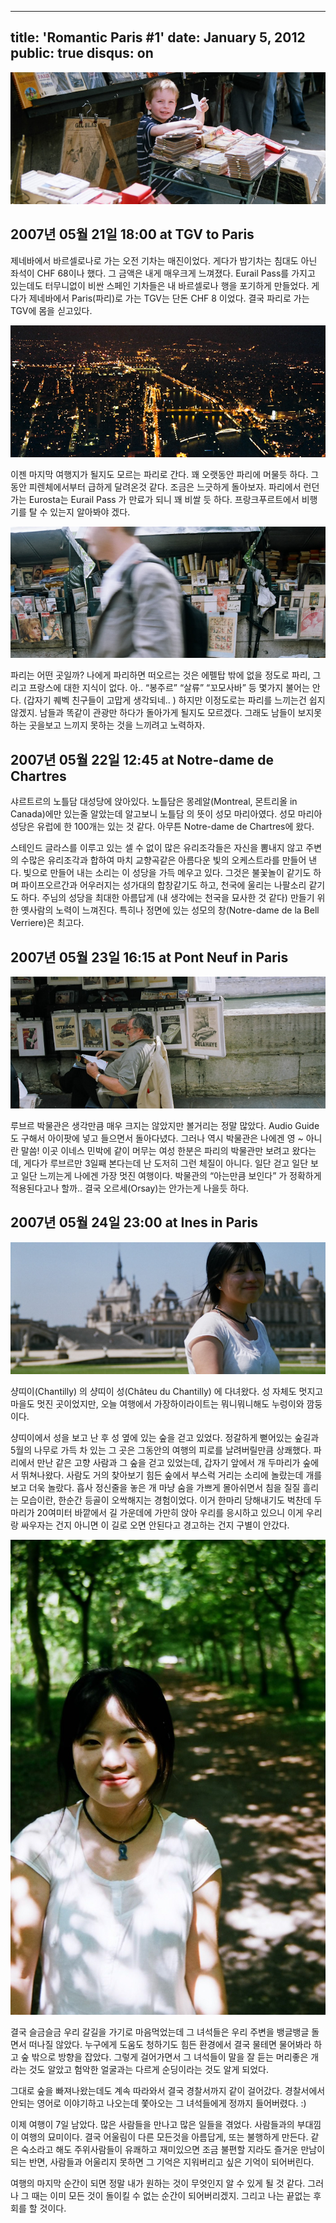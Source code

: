 ----
title: 'Romantic Paris #1'
date: January 5, 2012
public: true
disqus: on
----

![센 강의 꼬마 장사꾼](/media/page/travel/europe/europe-279.jpg)

2007년 05월 21일 18:00 at TGV to Paris
--------------------------------------

제네바에서 바르셀로나로 가는 오전 기차는 매진이었다. 게다가 밤기차는 침대도
아닌 좌석이 CHF 68이나 했다. 그 금액은 내게 매우크게 느껴졌다. Eurail Pass를
가지고 있는데도 터무니없이 비싼 스페인 기차들은 내 바르셀로나 행을 포기하게
만들었다. 게다가 제네바에서 Paris(파리)로 가는 TGV는 단돈 CHF 8 이었다. 결국
파리로 가는 TGV에 몸을 싣고있다. 

![에펠 탑에서 본 야경](/media/page/travel/europe/europe-277.jpg)

이젠 마지막 여행지가 될지도 모르는 파리로 간다. 꽤 오랫동안 파리에 머물듯
하다. 그동안 피렌체에서부터 급하게 달려온것 같다. 조금은 느긋하게 돌아보자.
파리에서 런던가는 Eurosta는 Eurail Pass 가 만료가 되니 꽤 비쌀 듯 하다.
프랑크푸르트에서 비행기를 탈 수 있는지 알아봐야 겠다.

![센 강의 거리](/media/page/travel/europe/europe-278.jpg)

파리는 어떤 곳일까? 나에게 파리하면 떠오르는 것은 에펠탑 밖에 없을 정도로
파리, 그리고 프랑스에 대한 지식이 없다. 아.. “봉주르” “살류” “꼬모사바” 등
몇가지 불어는 안다. (갑자기 퀘벡 친구들이 고맙게 생각되네.. ) 하지만
이정도로는 파리를 느끼는건 쉽지 않겠지. 남들과 똑같이 관광만 하다가 돌아가게
될지도 모르겠다. 그래도 남들이 보지못하는 곳을보고 느끼지 못하는 것을 느끼려고
노력하자.

2007년 05월 22일 12:45 at Notre-dame de Chartres
------------------------------------------------

샤르트르의 노틀담 대성당에 앉아있다. 노틀담은 몽레알(Montreal, 몬트리올 in
Canada)에만 있는줄 알았는데 알고보니 노틀담 의 뜻이 성모 마리아였다. 성모
마리아 성당은 유럽에 한 100개는 있는 것 같다. 아무튼 Notre-dame de Chartres에
왔다. 

스테인드 글라스를 이루고 있는 셀 수 없이 많은 유리조각들은 자신을 뽐내지 않고
주변의 수많은 유리조각과 합하여 마치 교향곡같은 아름다운 빛의 오케스트라를
만들어 낸다. 빛으로 만들어 내는 소리는 이 성당을 가득 메우고 있다. 그것은
불꽃놀이 같기도 하며 파이프오르간과 어우러지는 성가대의 합창같기도 하고,
천국에 울리는 나팔소리 같기도 하다. 주님의 성당을 최대한 아름답게 (내 생각에는
천국을 묘사한 것 같다) 만들기 위한 옛사람의 노력이 느껴진다. 특히나 정면에
있는 성모의 창(Notre-dame de la Bell Verriere)은 최고다.

2007년 05월 23일 16:15 at Pont Neuf in Paris
--------------------------------------------

![센 강의 무심한 장사꾼](/media/page/travel/europe/europe-280.jpg)

루브르 박물관은 생각만큼 매우 크지는 않았지만 볼거리는 정말 많았다. Audio
Guide도 구해서 아이팟에 넣고 들으면서 돌아다녔다. 그러나 역시 박물관은 나에겐
영 ~ 아니란 말씀! 이곳 이네스 민박에 같이 머무는 여성 한분은 파리의 박물관만
보려고 왔다는데, 게다가 루브르만 3일째 본다는데 난 도저히 그런 체질이 아니다.
일단 걷고 일단 보고 일단 느끼는게 나에겐 가장 멋진 여행이다. 박물관의
“아는만큼 보인다” 가 정확하게 적용된다고나 할까.. 결국 오르세(Orsay)는
안가는게 나을듯 하다.


2007년 05월 24일 23:00 at Ines in Paris
---------------------------------------

![샹띠이 성 앞에서](/media/page/travel/europe/europe-283.jpg)

샹띠이(Chantilly) 의 샹띠이 성(Châteu du Chantilly) 에 다녀왔다. 성 자체도
멋지고 마을도 멋진 곳이었지만, 오늘 여행에서 가장하이라이트는 뭐니뭐니해도
누렁이와 깜둥이다.

샹띠이에서 성을 보고 난 후 성 옆에 있는 숲을 걷고 있었다. 정갈하게 뻗어있는
숲길과 5월의 나무로 가득 차 있는 그 곳은 그동안의 여행의 피로를 날려버릴만큼
상쾌했다. 파리에서 만난 같은 고향 사람과 그 숲을 걷고 있었는데, 갑자기 앞에서
개 두마리가 숲에서 뛰쳐나왔다. 사람도 거의 찾아보기 힘든 숲에서 부스럭 거리는
소리에 놀랐는데 개를 보고 더욱 놀랐다. 흡사 정신줄을 놓은 개 마냥 숨을 가쁘게
몰아쉬면서 침을 질질 흘리는 모습이란, 한순간 등골이 오싹해지는 경험이었다.
이거 한마리 당해내기도 벅찬데 두마리가 20여미터 바깥에서 길 가운데에 가만히
앉아 우리를 응시하고 있으니 이게 우리랑 싸우자는 건지 아니면 이 길로 오면
안된다고 경고하는 건지 구별이 안갔다.

![샹띠이 숲](/media/page/travel/europe/europe-282.jpg)

결국 슬금슬금 우리 갈길을 가기로 마음먹었는데 그 녀석들은 우리 주변을 뱅글뱅글
돌면서 떠나질 않았다. 누구에게 도움도 청하기도 힘든 환경에서 결국 물테면
물어봐라 하고 숲 밖으로 방향을 잡았다. 그렇게 걸어가면서 그 녀석들이 말을 잘
듣는 머리좋은 개라는 것도 알았고 험악한 얼굴과는 다르게 순딩이라는 것도 알게
되었다.

그대로 숲을 빠져나왔는데도 계속 따라와서 결국 경찰서까지 같이 걸어갔다.
경찰서에서 안되는 영어로 이야기하고 나오는데 쫓아오는 그 녀석들에게 정까지
들어버렸다. :)

이제 여행이 7일 남았다. 많은 사람들을 만나고 많은 일들을 겪었다. 사람들과의
부대낌이 여행의 묘미이다. 결국 어울림이 다른 모든것을 아름답게, 또는 불행하게
만든다. 같은 숙소라고 해도 주위사람들이 유쾌하고 재미있으면 조금 불편할 지라도
즐거운 만남이 되는 반면, 사람들과 어울리지 못하면 그 기억은 지워버리고 싶은
기억이 되어버린다.

여행의 마지막 순간이 되면 정말 내가 원하는 것이 무엇인지 알 수 있게 될 것
같다. 그러나 그 때는 이미 모든 것이 돌이킬 수 없는 순간이 되어버리겠지. 그리고
나는 끝없는 후회를 할 것이다.
